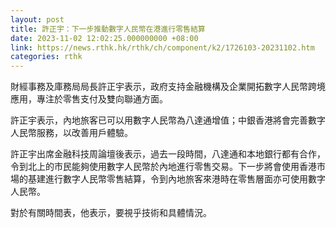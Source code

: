 ```yaml
---
layout: post
title: 許正宇：下一步推動數字人民幣在港進行零售結算
date: 2023-11-02 12:02:25.000000000 +08:00
link: https://news.rthk.hk/rthk/ch/component/k2/1726103-20231102.htm
categories: rthk
---
```


財經事務及庫務局局長許正宇表示，政府支持金融機構及企業開拓數字人民幣跨境應用，專注於零售支付及雙向聯通方面。

許正宇表示，內地旅客已可以用數字人民幣為八達通增值；中銀香港將會完善數字人民幣服務，以改善用戶體驗。

許正宇出席金融科技周論壇後表示，過去一段時間，八達通和本地銀行都有合作，令到北上的市民能夠使用數字人民幣於內地進行零售交易。下一步將會使用香港市場的基建進行數字人民幣零售結算，令到內地旅客來港時在零售層面亦可使用數字人民幣。

對於有關時間表，他表示，要視乎技術和具體情況。
